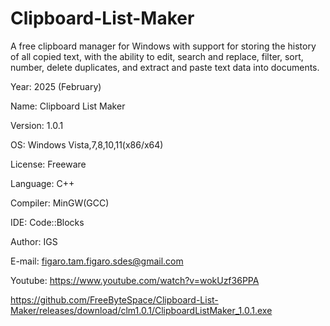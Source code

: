 # Clipboard-List-Maker
A free clipboard manager for Windows with support for storing the history of all copied text, with the ability to edit, search and replace, filter, sort, number, delete duplicates, and extract and paste text data into documents.

Year: 2025 (February)

Name: Clipboard List Maker

Version: 1.0.1

OS: Windows Vista,7,8,10,11(x86/x64)

License: Freeware

Language: C++

Compiler: MinGW(GCC)

IDE: Code::Blocks

Author: IGS

E-mail: figaro.tam.figaro.sdes@gmail.com

Youtube: https://www.youtube.com/watch?v=wokUzf36PPA

https://github.com/FreeByteSpace/Clipboard-List-Maker/releases/download/clm1.0.1/ClipboardListMaker_1.0.1.exe
